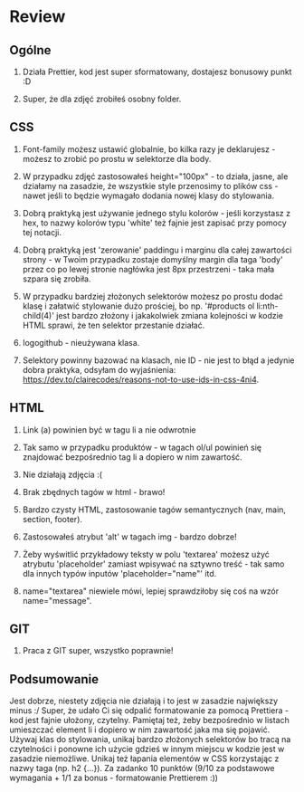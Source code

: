 # Review

## Ogólne

1. Działa Prettier, kod jest super sformatowany, dostajesz bonusowy punkt :D

2. Super, że dla zdjęć zrobiłeś osobny folder.

## CSS

1. Font-family możesz ustawić globalnie, bo kilka razy je deklarujesz - możesz to zrobić po prostu w selektorze dla body.

2. W przypadku zdjęć zastosowałeś height="100px" - to działa, jasne, ale działamy na zasadzie, że wszystkie style przenosimy to plików css - nawet jeśli to będzie wymagało dodania nowej klasy do stylowania.

3. Dobrą praktyką jest używanie jednego stylu kolorów - jeśli korzystasz z hex, to nazwy kolorów typu 'white' też fajnie jest zapisać przy pomocy tej notacji.

4. Dobrą praktyką jest 'zerowanie' paddingu i marginu dla całej zawartości strony - w Twoim przypadku zostaje domyślny margin dla taga 'body' przez co po lewej stronie nagłówka jest 8px przestrzeni - taka mała szpara się zrobiła.

5. W przypadku bardziej złożonych selektorów możesz po prostu dodać klasę i załatwić stylowanie dużo prościej, bo np. '#products ol li:nth-child(4)' jest bardzo złożony i jakakolwiek zmiana kolejności w kodzie HTML sprawi, że ten selektor przestanie działać.

6. logogithub - nieużywana klasa.

7. Selektory powinny bazować na klasach, nie ID - nie jest to błąd a jedynie dobra praktyka, odsyłam do wyjaśnienia: https://dev.to/clairecodes/reasons-not-to-use-ids-in-css-4ni4.

## HTML

1. Link (a) powinien być w tagu li a nie odwrotnie

2. Tak samo w przypadku produktów - w tagach ol/ul powinień się znajdować bezpośrednio tag li a dopiero w nim zawartość.

3. Nie działają zdjęcia :(

4. Brak zbędnych tagów w html - brawo!

5. Bardzo czysty HTML, zastosowanie tagów semantycznych (nav, main, section, footer).

6. Zastosowałeś atrybut 'alt' w tagach img - bardzo dobrze!

7. Żeby wyświtlić przykładowy teksty w polu 'textarea' możesz użyć atrybutu 'placeholder' zamiast wpisywać na sztywno treść - tak samo dla innych typów inputów 'placeholder="name"' itd.

8. name="textarea" niewiele mówi, lepiej sprawdziłoby się coś na wzór name="message".

## GIT

1. Praca z GIT super, wszystko poprawnie!

## Podsumowanie

Jest dobrze, niestety zdjęcia nie działają i to jest w zasadzie największy minus :/ Super, że udało Ci się odpalić formatowanie za pomocą Prettiera - kod jest fajnie ułożony, czytelny. Pamiętaj też, żeby bezpośrednio w listach umieszczać element li i dopiero w nim zawartość jaka ma się pojawić. Używaj klas do stylowania, unikaj bardzo złożonych selektorów bo tracą na czytelności i ponowne ich użycie gdzieś w innym miejscu w kodzie jest w zasadzie niemożliwe. Unikaj też łapania elementów w CSS korzystając z nazwy taga (np. h2 {...}). Za zadanko 10 punktów (9/10 za podstawowe wymagania + 1/1 za bonus - formatowanie Prettierem :))
